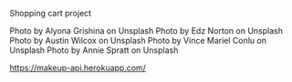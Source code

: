 Shopping cart project

Photo by Alyona Grishina on Unsplash
Photo by Edz Norton on Unsplash
Photo by Austin Wilcox on Unsplash
Photo by Vince Mariel Conlu on Unsplash
Photo by Annie Spratt on Unsplash

https://makeup-api.herokuapp.com/
